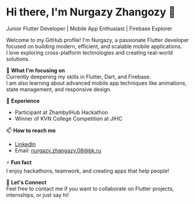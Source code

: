 # Hi there, I'm Nurgazy Zhangozy 👋  
Junior Flutter Developer | Mobile App Enthusiast | Firebase Explorer

Welcome to my GitHub profile! I'm Nurgazy, a passionate Flutter developer focused on building modern, efficient, and scalable mobile applications.  
I love exploring cross-platform technologies and creating real-world solutions.

🌱 **What I'm focusing on**  
Currently deepening my skills in Flutter, Dart, and Firebase.  
I am also learning about advanced mobile app techniques like animations, state management, and responsive design.

💼 **Experience**  
- Participant at ZhambylHub Hackathon  
- Winner of KVN College Competition at JIHC

📫 **How to reach me**  
- [LinkedIn](https://www.linkedin.com/in/nurgazy-zhangozy-32b808362/)  
- Email: nurgazy.zhangazy.08@bk.ru

⚡ **Fun fact**  
I enjoy hackathons, teamwork, and creating apps that help people!

🤝 **Let's Connect**  
Feel free to contact me if you want to collaborate on Flutter projects, internships, or just say hi!
